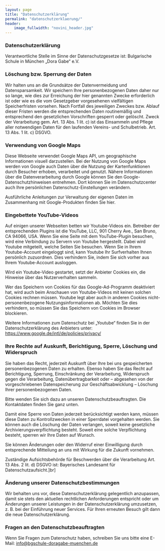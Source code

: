 ```yaml
---
layout: page
title: "Datenschutzerklärung"
permalink: "datenschutzerklaerung/"
header:
    image_fullwidth: "novini_header.jpg"
---
```


### Datenschutzerklärung  

Verantwortliche Stelle im Sinne der Datenschutzgesetze ist:
Bulgarische Schule in München „Dora Gabe“ e.V.
### Löschung bzw. Sperrung der Daten    

Wir halten uns an die Grundsätze der Datenvermeidung und Datensparsamkeit. Wir speichern Ihre personenbezogenen Daten daher nur so lange, wie dies zur Erreichung der hier genannten Zwecke erforderlich ist oder wie es die vom Gesetzgeber vorgesehenen vielfältigen Speicherfristen vorsehen. Nach Fortfall des jeweiligen Zweckes bzw. Ablauf dieser Fristen werden die entsprechenden Daten routinemäßig und entsprechend den gesetzlichen Vorschriften gesperrt oder gelöscht. Zweck der Verarbeitung gem. Art. 13 Abs. 1 lit. c) ist das Einsammeln und Pflege aller notwendigen Daten für den laufenden Vereins- und Schulbetrieb. Art. 13 Abs. 1 lit. c) DSGVO.  
### Verwendung von Google Maps    

Diese Webseite verwendet Google Maps API, um geographische Informationen visuell darzustellen. Bei der Nutzung von Google Maps werden von Google auch Daten über die Nutzung der Kartenfunktionen durch Besucher erhoben, verarbeitet und genutzt. Nähere Informationen über die Datenverarbeitung durch Google können Sie den Google-Datenschutzhinweisen entnehmen. Dort können Sie im Datenschutzcenter auch Ihre persönlichen Datenschutz-Einstellungen verändern.  

Ausführliche Anleitungen zur Verwaltung der eigenen Daten im Zusammenhang mit Google-Produkten finden Sie hier.  
### Eingebettete YouTube-Videos    

Auf einigen unserer Webseiten betten wir Youtube-Videos ein. Betreiber der entsprechenden Plugins ist die YouTube, LLC, 901 Cherry Ave., San Bruno, CA 94066, USA. Wenn Sie eine Seite mit dem YouTube-Plugin besuchen, wird eine Verbindung zu Servern von Youtube hergestellt. Dabei wird Youtube mitgeteilt, welche Seiten Sie besuchen. Wenn Sie in Ihrem Youtube-Account eingeloggt sind, kann Youtube Ihr Surfverhalten Ihnen persönlich zuzuordnen. Dies verhindern Sie, indem Sie sich vorher aus Ihrem Youtube-Account ausloggen.  

Wird ein Youtube-Video gestartet, setzt der Anbieter Cookies ein, die Hinweise über das Nutzerverhalten sammeln.

Wer das Speichern von Cookies für das Google-Ad-Programm deaktiviert hat, wird auch beim Anschauen von Youtube-Videos mit keinen solchen Cookies rechnen müssen. Youtube legt aber auch in anderen Cookies nicht-personenbezogene Nutzungsinformationen ab. Möchten Sie dies verhindern, so müssen Sie das Speichern von Cookies im Browser blockieren.

Weitere Informationen zum Datenschutz bei „Youtube“ finden Sie in der Datenschutzerklärung des Anbieters unter: <a href="https://www.google.de/intl/de/policies/privacy/" target="_blank">https://www.google.de/intl/de/policies/privacy/</a>
### Ihre Rechte auf Auskunft, Berichtigung, Sperre, Löschung und Widerspruch  

Sie haben das Recht, jederzeit Auskunft über Ihre bei uns gespeicherten personenbezogenen Daten zu erhalten. Ebenso haben Sie das Recht auf Berichtigung, Sperrung, Einschränkung der Verarbeitung, Widerspruch gegen die Verarbeitung, Datenübertragbarkeit oder – abgesehen von der vorgeschriebenen Datenspeicherung zur Geschäftsabwicklung – Löschung Ihrer personenbezogenen Daten.

Bitte wenden Sie sich dazu an unseren Datenschutzbeauftragten. Die Kontaktdaten finden Sie ganz unten.

Damit eine Sperre von Daten jederzeit berücksichtigt werden kann, müssen diese Daten zu Kontrollzwecken in einer Sperrdatei vorgehalten werden. Sie können auch die Löschung der Daten verlangen, soweit keine gesetzliche Archivierungsverpflichtung besteht. Soweit eine solche Verpflichtung besteht, sperren wir Ihre Daten auf Wunsch.

Sie können Änderungen oder den Widerruf einer Einwilligung durch entsprechende Mitteilung an uns mit Wirkung für die Zukunft vornehmen.

Zuständige Aufsichtsbehörde für Beschwerden über die Verarbeitung Art. 13 Abs. 2 lit. d) DSGVO ist: Bayerisches Landesamt für Datenschutzaufsicht.]br]
### Änderung unserer Datenschutzbestimmungen  

Wir behalten uns vor, diese Datenschutzerklärung gelegentlich anzupassen, damit sie stets den aktuellen rechtlichen Anforderungen entspricht oder um Änderungen unserer Leistungen in der Datenschutzerklärung umzusetzen, z. B. bei der Einführung neuer Services. Für Ihren erneuten Besuch gilt dann die neue Datenschutzerklärung.
### Fragen an den Datenschutzbeauftragten  

Wenn Sie Fragen zum Datenschutz haben, schreiben Sie uns bitte eine E-Mail: info@bgschule-doragabe-muenchen.de
